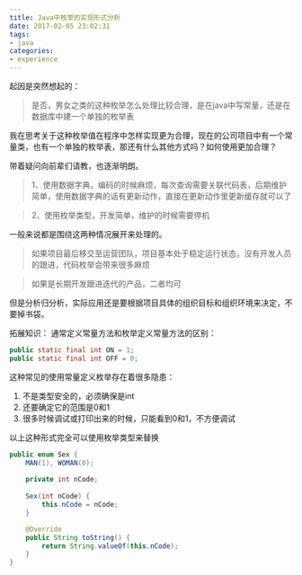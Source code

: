 ```yaml
---
title: Java中枚举的实现形式分析
date: 2017-02-05 23:02:31
tags:
- java
categories:
- experience
---
```


起因是突然想起的：
> 是否，男女之类的这种枚举怎么处理比较合理，是在java中写常量，还是在数据库中建一个单独的枚举表

我在思考关于这种枚举值在程序中怎样实现更为合理，现在的公司项目中有一个常量类，也有一个单独的枚举表，那还有什么其他方式吗？如何使用更加合理？

带着疑问向前辈们请教，也逐渐明朗。

> 1、使用数据字典，编码的时候麻烦，每次查询需要关联代码表，后期维护简单，使用数据字典的话有更新动作，直接在更新动作里更新缓存就可以了

> 2、使用枚举类型，开发简单，维护的时候需要停机

一般来说都是围绕这两种情况展开来处理的。

> 如果项目最后移交至运营团队，项目基本处于稳定运行状态，没有开发人员的跟进，代码枚举会带来很多麻烦

> 如果是长期开发跟进迭代的产品，二者均可

但是分析归分析，实际应用还是要根据项目具体的组织目标和组织环境来决定，不要掉书袋。

拓展知识：
通常定义常量方法和枚举定义常量方法的区别：
```java
public static final int ON = 1;
public static final int OFF = 0;
```
这种常见的使用常量定义枚举存在着很多隐患：
1. 不是类型安全的，必须确保是int
2. 还要确定它的范围是0和1
3. 很多时候调试或打印出来的时候，只能看到0和1，不方便调试

以上这种形式完全可以使用枚举类型来替换
```java
public enum Sex {
    MAN(1), WOMAN(0);
    
    private int nCode;
    
    Sex(int nCode) {
        this.nCode = nCode;
    }

    @Override
    public String toString() {
        return String.valueOf(this.nCode);
    }
}
```